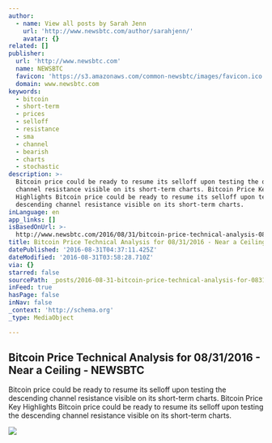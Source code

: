 ```yaml
---
author:
  - name: View all posts by Sarah Jenn
    url: 'http://www.newsbtc.com/author/sarahjenn/'
    avatar: {}
related: []
publisher:
  url: 'http://www.newsbtc.com'
  name: NEWSBTC
  favicon: 'https://s3.amazonaws.com/common-newsbtc/images/favicon.ico'
  domain: www.newsbtc.com
keywords:
  - bitcoin
  - short-term
  - prices
  - selloff
  - resistance
  - sma
  - channel
  - bearish
  - charts
  - stochastic
description: >-
  Bitcoin price could be ready to resume its selloff upon testing the descending
  channel resistance visible on its short-term charts. Bitcoin Price Key
  Highlights Bitcoin price could be ready to resume its selloff upon testing the
  descending channel resistance visible on its short-term charts.
inLanguage: en
app_links: []
isBasedOnUrl: >-
  http://www.newsbtc.com/2016/08/31/bitcoin-price-technical-analysis-08312016-near-ceiling/
title: Bitcoin Price Technical Analysis for 08/31/2016 - Near a Ceiling - NEWSBTC
datePublished: '2016-08-31T04:37:11.425Z'
dateModified: '2016-08-31T03:58:28.710Z'
via: {}
starred: false
sourcePath: _posts/2016-08-31-bitcoin-price-technical-analysis-for-08312016-near-a-cei.md
inFeed: true
hasPage: false
inNav: false
_context: 'http://schema.org'
_type: MediaObject

---
```

<article style=""><h1>Bitcoin Price Technical Analysis for 08/31/2016 - Near a Ceiling - NEWSBTC</h1><p>Bitcoin price could be ready to resume its selloff upon testing the descending channel resistance visible on its short-term charts. Bitcoin Price Key Highlights Bitcoin price could be ready to resume its selloff upon testing the descending channel resistance visible on its short-term charts.</p><img src="http://s3.amazonaws.com/main-newsbtc-images/2016/08/31041052/160831_bitcoin.png" /></article>